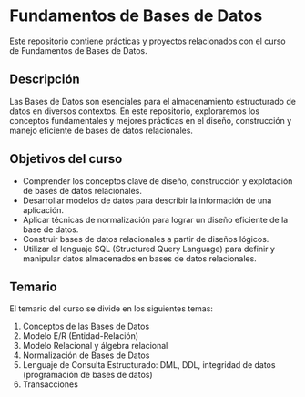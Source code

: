 # Fundamentos de Bases de Datos

Este repositorio contiene prácticas y proyectos relacionados con el curso de Fundamentos de Bases de Datos. 

## Descripción

Las Bases de Datos son esenciales para el almacenamiento estructurado de datos en diversos contextos. En este repositorio, exploraremos los conceptos fundamentales y mejores prácticas en el diseño, construcción y manejo eficiente de bases de datos relacionales. 

## Objetivos del curso

- Comprender los conceptos clave de diseño, construcción y explotación de bases de datos relacionales.
- Desarrollar modelos de datos para describir la información de una aplicación.
- Aplicar técnicas de normalización para lograr un diseño eficiente de la base de datos.
- Construir bases de datos relacionales a partir de diseños lógicos.
- Utilizar el lenguaje SQL (Structured Query Language) para definir y manipular datos almacenados en bases de datos relacionales.

## Temario

El temario del curso se divide en los siguientes temas:

1. Conceptos de las Bases de Datos
2. Modelo E/R (Entidad-Relación)
3. Modelo Relacional y álgebra relacional
4. Normalización de Bases de Datos
5. Lenguaje de Consulta Estructurado: DML, DDL, integridad de datos (programación de bases de datos)
6. Transacciones
